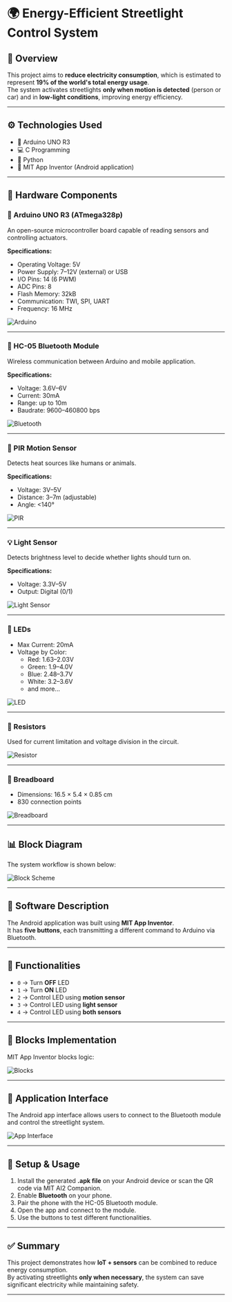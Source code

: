 # 🌍 Energy-Efficient Streetlight Control System

## 📖 Overview
This project aims to **reduce electricity consumption**, which is estimated to represent **19% of the world's total energy usage**.  
The system activates streetlights **only when motion is detected** (person or car) and in **low-light conditions**, improving energy efficiency.

---

## ⚙️ Technologies Used
- 🔌 Arduino UNO R3  
- 💻 C Programming  
- 🐍 Python  
- 📱 MIT App Inventor (Android application)

---

## 🔩 Hardware Components

### 🔷 Arduino UNO R3 (ATmega328p)
An open-source microcontroller board capable of reading sensors and controlling actuators.

**Specifications:**
- Operating Voltage: 5V  
- Power Supply: 7–12V (external) or USB  
- I/O Pins: 14 (6 PWM)  
- ADC Pins: 8  
- Flash Memory: 32kB  
- Communication: TWI, SPI, UART  
- Frequency: 16 MHz  

![Arduino](https://github.com/DanielaPavlenco/Streetlight-Control-System/assets/101560755/7bd20b55-11d4-424f-b169-b5ba53a5bffe)

---

### 📡 HC-05 Bluetooth Module
Wireless communication between Arduino and mobile application.

**Specifications:**
- Voltage: 3.6V–6V  
- Current: 30mA  
- Range: up to 10m  
- Baudrate: 9600–460800 bps  

![Bluetooth](https://github.com/DanielaPavlenco/Streetlight-Control-System/assets/101560755/afce8653-8c11-4ac2-8f4e-ecc564d0755b)

---

### 👀 PIR Motion Sensor
Detects heat sources like humans or animals.

**Specifications:**
- Voltage: 3V–5V  
- Distance: 3–7m (adjustable)  
- Angle: <140°  

![PIR](https://github.com/DanielaPavlenco/Streetlight-Control-System/assets/101560755/6ebdd68f-8fb8-49e7-879f-c00ba1810034)

---

### 💡 Light Sensor
Detects brightness level to decide whether lights should turn on.

**Specifications:**
- Voltage: 3.3V–5V  
- Output: Digital (0/1)  

![Light Sensor](https://github.com/DanielaPavlenco/Streetlight-Control-System/assets/101560755/691c35f0-c17d-4a8c-aaa2-d2a221c9edcb)

---

### 🔦 LEDs
- Max Current: 20mA  
- Voltage by Color:  
  - Red: 1.63–2.03V  
  - Green: 1.9–4.0V  
  - Blue: 2.48–3.7V  
  - White: 3.2–3.6V  
  - and more...

![LED](https://github.com/DanielaPavlenco/Streetlight-Control-System/assets/101560755/cdfd5184-354c-4a86-8e35-1127b278f4d6)

---

### 🔌 Resistors
Used for current limitation and voltage division in the circuit.

![Resistor](https://github.com/DanielaPavlenco/Streetlight-Control-System/assets/101560755/2bb6523b-cc71-4fe6-b75b-79ecc2f2b10e)

---

### 🔳 Breadboard
- Dimensions: 16.5 × 5.4 × 0.85 cm  
- 830 connection points  

![Breadboard](https://github.com/DanielaPavlenco/Streetlight-Control-System/assets/101560755/f376e2ec-0648-45a1-80c0-256e0521a269)

---

## 📊 Block Diagram
The system workflow is shown below:

![Block Scheme](https://github.com/DanielaPavlenco/Streetlight-Control-System/assets/101560755/737f83e8-6fb0-448f-b234-134c22c21e9f)

---

## 📱 Software Description
The Android application was built using **MIT App Inventor**.  
It has **five buttons**, each transmitting a different command to Arduino via Bluetooth.

---

## 🚦 Functionalities
- `0` → Turn **OFF** LED  
- `1` → Turn **ON** LED  
- `2` → Control LED using **motion sensor**  
- `3` → Control LED using **light sensor**  
- `4` → Control LED using **both sensors**  

---

## 🧩 Blocks Implementation
MIT App Inventor blocks logic:

![Blocks](https://github.com/DanielaPavlenco/Streetlight-Control-System/assets/101560755/4fbcc570-69c8-46bc-bece-fc9dd041054b)

---

## 📲 Application Interface
The Android app interface allows users to connect to the Bluetooth module and control the streetlight system.

![App Interface](https://github.com/DanielaPavlenco/Streetlight-Control-System/assets/101560755/c2a7ed70-d021-42c8-8e9e-446224a8b948)

---

## 🔗 Setup & Usage
1. Install the generated **.apk file** on your Android device or scan the QR code via MIT AI2 Companion.  
2. Enable **Bluetooth** on your phone.  
3. Pair the phone with the HC-05 Bluetooth module.  
4. Open the app and connect to the module.  
5. Use the buttons to test different functionalities.

---

## ✅ Summary
This project demonstrates how **IoT + sensors** can be combined to reduce energy consumption.  
By activating streetlights **only when necessary**, the system can save significant electricity while maintaining safety.  

---
